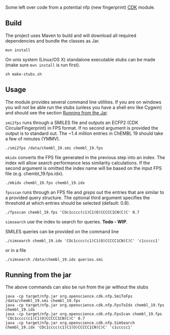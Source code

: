 Some left over code from a potential nfp (new fingerprint) [CDK](http://github.com/cdk/cdk) module.

## Build

The project uses Maven to build and will download all required dependencies and bundle the classes as Jar.

`mvn install`

On unix system (Linux/OS X) standalone executable stubs can be made (make sure `mvn install` is run first).

`sh make-stubs.sh`

## Usage

The module provides several command line utilities. If you are on windows you will not be able run the stubs
(unless you have a shell env like Cygwin) and should see the section [Running from the Jar](#Running-from-the-jar).

`smi2fps` runs through a SMILES file and outputs an ECFP2 (CDK CircularFingerprint) in FPS format. If no second argument
 is provided the output is to standard out. The ~1.4 million entries in ChEMBL 19 should take a few of minutes (YMMV).

`./smi2fps /data/chembl_19.smi chembl_19.fps`

`mkidx` converts the FPS file generated in the previous step into an index. The index will allow search performance
less similarity calculations. If the second argument is omitted the index name will be based on the input FPS file
 (e.g. chembl_19.fps.idx).

`./mkidx chembl_19.fps chembl_19.idx`

`fpsscan` runs through an FPS file and *greps* out the entries that are similar to a provided query structure. The
optional third argument specifies the threshold at which entries should be selected (default: 0.8).

`./fpsscan chembl_19.fps 'COc1cccc(c1)C1(O)CCCCC1CN(C)C' 0.7`

`simsearch` use the index to search for queries. **Todo - WIP**.

SMILES queries can be provided on the command line

`./simsearch chembl_19.idx 'COc1cccc(c1)C1(O)CCCCC1CN(C)C' 'c1ccccc1'`

or in a file

`./simsearch /data/chembl_19.idx queries.smi`

## Running from the jar

The above commands can also be run from the jar without the stubs

```
java -cp target/nfp.jar org.openscience.cdk.nfp.SmiToFps /data/chembl_19.smi chembl_19.fps
java -cp target/nfp.jar org.openscience.cdk.nfp.FpsToIdx chembl_19.fps chembl_19.idx
java -cp target/nfp.jar org.openscience.cdk.nfp.FpsScan chembl_19.fps 'COc1cccc(c1)C1(O)CCCCC1CN(C)C' 0.7
java -cp target/nfp.jar org.openscience.cdk.nfp.SimSearch chembl_19.idx 'COc1cccc(c1)C1(O)CCCCC1CN(C)C' 'c1ccccc1'
```